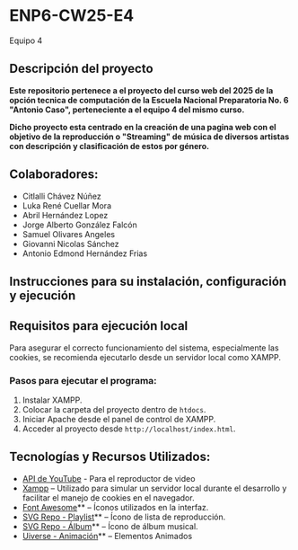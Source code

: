 # ENP6-CW25-E4
Equipo 4

## Descripción del proyecto

**Este repositorio pertenece a el proyecto del curso web del 2025 de la opción tecnica de computación de la Escuela Nacional Preparatoria No. 6 "Antonio Caso", perteneciente a el equipo 4 del mismo curso.**

**Dicho proyecto esta centrado en la creación de una pagina web con el objetivo de la reproducción o "Streaming" de música de diversos artistas con descripción y clasificación de estos por género.**

## Colaboradores:
* Citlalli Chávez Núñez 
* Luka René Cuellar Mora
* Abril Hernández Lopez
* Jorge Alberto González Falcón
* Samuel Olivares Angeles
* Giovanni Nicolas Sánchez
* Antonio Edmond Hernández Frias

## Instrucciones para su instalación, configuración y ejecución
## Requisitos para ejecución local

Para asegurar el correcto funcionamiento del sistema, especialmente las cookies, se recomienda ejecutarlo desde un servidor local como XAMPP.

### Pasos para ejecutar el programa:

1. Instalar XAMPP.
2. Colocar la carpeta del proyecto dentro de `htdocs`.
3. Iniciar Apache desde el panel de control de XAMPP.
4. Acceder al proyecto desde `http://localhost/index.html`.

## Tecnologías y Recursos Utilizados:
* [API de YouTube](https://developers.google.com/youtube/v3/getting-started?hl=es-419) - Para el reproductor de video
* [Xampp](https://www.apachefriends.org/es/index.html) – Utilizado para simular un servidor local durante el desarrollo y facilitar el manejo de cookies en el navegador.
* [Font Awesome](https://fontawesome.com/)** – Íconos utilizados en la interfaz.
* [SVG Repo - Playlist](https://www.svgrepo.com/svg/526108/playlist-2)** – Ícono de lista de reproducción.
* [SVG Repo - Álbum](https://www.svgrepo.com/svg/532670/album-collection)** – Ícono de álbum musical.
* [Uiverse - Animación](https://uiverse.io/fanishah/fat-pig-29)** – Elementos Animados
